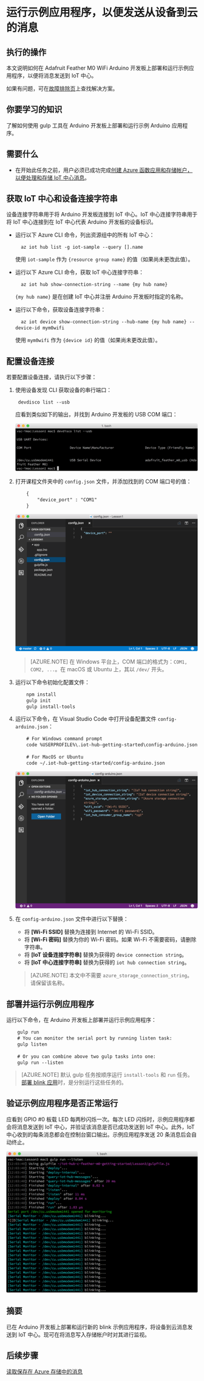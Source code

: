 <properties
    pageTitle="运行示例应用程序，将设备到云消息发送到 Azure IoT 中心 | Azure"
    description="在 Adafruit Feather M0 WiFi 上部署并运行将消息发送到 IoT 中心并使 LED 闪烁的示例应用程序。"
    services="iot-hub"
    documentationcenter=""
    author="shizn"
    manager="timtl"
    tags=""
    keywords="iot 云服务, arduino 向云发送数据" />
<tags
    ms.assetid="92cce319-2b17-4c9b-889d-deac959e3e7c"
    ms.service="iot-hub"
    ms.devlang="arduino"
    ms.topic="article"
    ms.tgt_pltfrm="na"
    ms.workload="na"
    ms.date="11/13/2016"
    wacn.date="01/23/2017"
    ms.author="xshi" />  


# 运行示例应用程序，以便发送从设备到云的消息
## 执行的操作
本文说明如何在 Adafruit Feather M0 WiFi Arduino 开发板上部署和运行示例应用程序，以便将消息发送到 IoT 中心。

如果有问题，可在[故障排除页][troubleshooting]上查找解决方案。

## 你要学习的知识
了解如何使用 gulp 工具在 Arduino 开发板上部署和运行示例 Arduino 应用程序。

## 需要什么
* 在开始此任务之前，用户必须已成功完成[创建 Azure 函数应用和存储帐户，以便处理和存储 IoT 中心消息][process-and-store-iot-hub-messages]。

## 获取 IoT 中心和设备连接字符串
设备连接字符串用于将 Arduino 开发板连接到 IoT 中心。IoT 中心连接字符串用于将 IoT 中心连接到在 IoT 中心代表 Arduino 开发板的设备标识。

* 运行以下 Azure CLI 命令，列出资源组中的所有 IoT 中心：


		az iot hub list -g iot-sample --query [].name


    使用 `iot-sample` 作为 `{resource group name}` 的值（如果尚未更改此值）。

* 运行以下 Azure CLI 命令，获取 IoT 中心连接字符串：


		az iot hub show-connection-string --name {my hub name}


    `{my hub name}` 是在创建 IoT 中心并注册 Arduino 开发板时指定的名称。

* 运行以下命令，获取设备连接字符串：


		az iot device show-connection-string --hub-name {my hub name} --device-id mym0wifi


    使用 `mym0wifi` 作为 `{device id}` 的值（如果尚未更改此值）。
## 配置设备连接
若要配置设备连接，请执行以下步骤：

1. 使用设备发现 CLI 获取设备的串行端口：

   
		devdisco list --usb
   

    应看到类似如下的输出，并找到 Arduino 开发板的 USB COM 端口：

    ![设备发现][device-discovery]  


2. 打开课程文件夹中的 `config.json` 文件，并添加找到的 COM 端口号的值：

   
		   {
		       "device_port" : "COM1"
		   }
   

    ![config.json][config-json]  


    > [AZURE.NOTE]
    >在 Windows 平台上，COM 端口的格式为：`COM1, COM2, ...`。在 macOS 或 Ubuntu 上，其以 `/dev/` 开头。

3. 运行以下命令初始化配置文件：

   
		   npm install
		   gulp init
		   gulp install-tools
   
4. 运行以下命令，在 Visual Studio Code 中打开设备配置文件 `config-arduino.json`：

   
		   # For Windows command prompt
		   code %USERPROFILE%\.iot-hub-getting-started\config-arduino.json

		   # For MacOS or Ubuntu
		   code ~/.iot-hub-getting-started/config-arduino.json
   

    ![config-arduino.json][config-arduino-json]  


5. 在 `config-arduino.json` 文件中进行以下替换：

   * 将 **[Wi-Fi SSID]** 替换为连接到 Internet 的 Wi-Fi SSID。
   * 将 **[Wi-Fi 密码]** 替换为你的 Wi-Fi 密码。如果 Wi-Fi 不需要密码，请删除字符串。
   * 将 **[IoT 设备连接字符串]** 替换为获得的 `device connection string`。
   * 将 **[IoT 中心连接字符串]** 替换为获得的 `iot hub connection string`。

    > [AZURE.NOTE]
    > 本文中不需要 `azure_storage_connection_string`。请保留该名称。

## 部署并运行示例应用程序
运行以下命令，在 Arduino 开发板上部署并运行示例应用程序：


		gulp run
		# You can monitor the serial port by running listen task:
		gulp listen

		# Or you can combine above two gulp tasks into one:
		gulp run --listen


> [AZURE.NOTE]
默认 gulp 任务按顺序运行 `install-tools` 和 `run` 任务。[部署 blink 应用][deployed-the-blink-app]时，是分别运行这些任务的。

## 验证示例应用程序是否正常运行
应看到 GPIO #0 板载 LED 每两秒闪烁一次。每次 LED 闪烁时，示例应用程序都会将消息发送到 IoT 中心，并验证该消息是否已成功发送到 IoT 中心。此外，IoT 中心收到的每条消息都会在控制台窗口输出。示例应用程序发送 20 条消息后会自动终止。

![包含已发送和已接收消息的示例应用程序][sample-application-with-sent-and-received-messages]  


## 摘要
已在 Arduino 开发板上部署和运行新的 blink 示例应用程序，将设备到云消息发送到 IoT 中心。现可在将消息写入存储帐户时对其进行监视。

## 后续步骤
[读取保存在 Azure 存储中的消息][read-messages-persisted-in-azure-storage]
<!-- Images and links -->


[troubleshooting]: /documentation/articles/iot-hub-adafruit-feather-m0-wifi-kit-arduino-troubleshooting/
[process-and-store-iot-hub-messages]: /documentation/articles/iot-hub-adafruit-feather-m0-wifi-kit-arduino-lesson3-deploy-resource-manager-template/
[device-discovery]: ./media/iot-hub-adafruit-feather-m0-wifi-lessons/lesson1/device_discovery.png
[config-json]: ./media/iot-hub-adafruit-feather-m0-wifi-lessons/lesson1/vscode-config-mac.png
[config-arduino-json]: ./media/iot-hub-adafruit-feather-m0-wifi-lessons/lesson3/config-arduino.png
[deployed-the-blink-app]: /documentation/articles/iot-hub-adafruit-feather-m0-wifi-kit-arduino-lesson1-deploy-blink-app/
[sample-application-with-sent-and-received-messages]: ./media/iot-hub-adafruit-feather-m0-wifi-lessons/lesson3/gulp_run_arduino.png
[read-messages-persisted-in-azure-storage]: /documentation/articles/iot-hub-adafruit-feather-m0-wifi-kit-arduino-lesson3-read-table-storage/

<!---HONumber=Mooncake_0116_2017-->